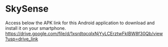 # SkySense
 
Access below the APK link for this Android application to download and install it on your smartphone.
https://drive.google.com/file/d/1xsrdtqcqIxNjYyLCErztwFkIBW8f30Qb/view?usp=drive_link
